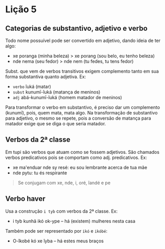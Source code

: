 # Lição 5

## Categorias de substantivo, adjetivo e verbo

Todo nome possuível pode ser convertido em adjetivo, dando ideia de ter algo:
- xe poranga (minha beleza) > xe porang (sou belo, eu tenho beleza)
- nde nema (seu fedor) > nde nem (tu fedes, tu tens fedor)

Subst. que vem de verbos transitivos exigem complemento tanto em sua forma substantiva quanto adjetiva. Ex:

- `verbo` îuká (matar) 
- `subst` kunumī-îuká (matança de meninos)
- `adj` abá-kunumī-îuká (homem matador de meninos)

Para transformar o verbo em substantivo, é preciso dar um complemento (kunumī), pois, quem mata, mata algo. Na transformação de substantivo para adjetivo, o mesmo se repete, pois a conversão de matança para matador exige que se diga o que seria matador.

## Verbos da 2ª classe

Em tupi são verbos que atuam como se fossem adjetivos. São chamados verbos predicativos pois se comportam como adj. predicativos. Ex:
- xe ma'enduar nde sy resé: eu sou lembrante acerca de tua mãe
- nde pytu: tu és respirante

> Se conjugam com xe, nde, i, oré, îandé e pe

## Verbo haver

Usa a construção `i tyb` com verbos da 2ª classe. Ex:
- i tyb kunhã ikó ok-ype – há (existem) mulheres nesta casa

Também pode ser representado por `ikó` e `ikóbé`:
- O-îkobé kó xe îyba – há estes meus braços
